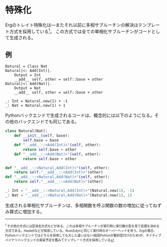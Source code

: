 # 特殊化

Ergのトレイト特殊化は―またそれ以前に多相サブルーチンの解決はテンプレート方式を採用している[<sup id="f1">1</sup>](#1)。
この方式では全ての単相化サブルーチンがコードとして生成される。

## 例

```erg
Natural = Class Nat
Natural|<: Add(Int)|.
    Output = Int
    __add__ self, other = self::base + other
Natural|<: Add(Nat)|.
    Output = Nat
    __add__ self, other = self::base + other

_: Int = Natural.new(1) + -1
_: Nat = Natural.new(1) + 1
```

Pythonバックエンドで生成されるコードは、概念的には以下のようになる。その他のバックエンドでも同じである。

```python
class Natural(Nat):
    def __init__(self, base):
        self.base = base
    def "__add__::<Add(Int)>"(self, other):
        return self.base + other
    def "__add__::<Add(Nat)>"(self, other):
        return self.base + other

def "__add__::<Natural,Add(Int)>"(self, other):
    return self."__add__::<Add(Int)>"(other)
def "__add__::<Natural,Add(Nat)>"(self, other):
    return self."__add__::<Add(Nat)>"(other)

_: Int = "__add__::<Natural,Add(Int)>"(Natural.new(1), -1)
_: Nat = "__add__::<Natural,Add(Nat)>"(Natural.new(1), 1)
```

生成される単相化サブルーチンは、多相関数を呼ぶ関数の数の増加に従ってねずみ算式に増加する。

---

<span id="1" style="font-size:x-small"><sup>1</sup> その他の方式には型消去方式などがある。これは多相サブルーチンが実行時に実引数の型を見て処理を決める方式である。Haskellなどが採用している。Rustのdynと同じく実行時のオーバーヘッドを伴う。Ergの場合、Pythonバックエンドではどちらを採用しても大した違いはない(結局Pythonが動的型付けのため)が、ネイティブバイナリバックエンドの実装予定を鑑みてテンプレート方式を採用している[↩](#f1)</span>
